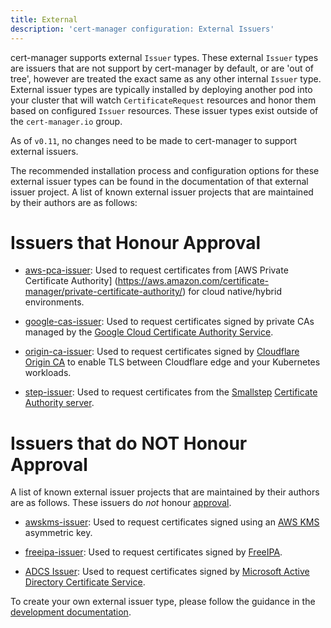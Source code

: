 ```yaml
---
title: External
description: 'cert-manager configuration: External Issuers'
---
```


cert-manager supports external `Issuer` types. These external `Issuer` types are
issuers that are not support by cert-manager by default, or are 'out of tree',
however are treated the exact same as any other internal `Issuer` type. External
issuer types are typically installed by deploying another pod into your cluster
that will watch `CertificateRequest` resources and honor them based on
configured `Issuer` resources. These issuer types exist outside of the
`cert-manager.io` group.

As of `v0.11`, no changes need to be made to cert-manager to support external
issuers.

The recommended installation process and configuration options for these
external issuer types can be found in the documentation of that external issuer
project. A list of known external issuer projects that are maintained by their
authors are as follows:

# Issuers that Honour Approval

- [aws-pca-issuer](https://github.com/jniebuhr/aws-pca-issuer): Used to
  request certificates from [AWS Private Certificate Authority]
  (https://aws.amazon.com/certificate-manager/private-certificate-authority/)
  for cloud native/hybrid environments.

- [google-cas-issuer](https://github.com/jetstack/google-cas-issuer): Used
  to request certificates signed by private CAs managed by the
  [Google Cloud Certificate Authority Service](https://cloud.google.com/certificate-authority-service/).

- [origin-ca-issuer](https://github.com/cloudflare/origin-ca-issuer): Used
  to request certificates signed by
  [Cloudflare Origin CA](https://developers.cloudflare.com/ssl/origin-configuration/origin-ca)
  to enable TLS between Cloudflare edge and your Kubernetes workloads.

- [step-issuer](https://github.com/smallstep/step-issuer): Used to request
  certificates from the [Smallstep](https://smallstep.com) [Certificate
  Authority server](https://github.com/smallstep/certificates).


# Issuers that do NOT Honour Approval
A list of known external issuer projects that are maintained by their authors
are as follows. These issuers do _not_ honour
[approval](../concepts/certificaterequest.md#approval).

- [awskms-issuer](https://github.com/Skyscanner/kms-issuer): Used to request
  certificates signed using an [AWS KMS](https://aws.amazon.com/kms/) asymmetric key.

- [freeipa-issuer](https://github.com/guilhem/freeipa-issuer): Used to
  request certificates signed by [FreeIPA](https://www.freeipa.org).

- [ADCS Issuer](https://github.com/nokia/adcs-issuer): Used
  to request certificates signed by 
  [Microsoft Active Directory Certificate Service](https://docs.microsoft.com/en-us/windows-server/networking/core-network-guide/cncg/server-certs/install-the-certification-authority).


To create your own external issuer type, please follow the guidance in the
[development documentation](../../docs/contributing/external-issuers.md).
